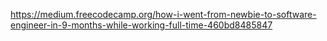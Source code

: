 https://medium.freecodecamp.org/how-i-went-from-newbie-to-software-engineer-in-9-months-while-working-full-time-460bd8485847